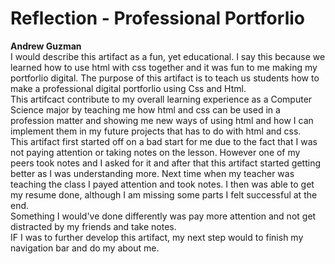 # Reflection - Professional Portforlio
**Andrew Guzman** <br>
I would describe this artifact as a fun, yet educational. I say this because we learned how to use html with css together and it was fun to me making my portforlio digital. The purpose of this artifact is to teach us students how to make a professional digital portforlio using Css and Html. <br>
This artifcact contribute to my overall learning experience as a Computer Science major by teaching me how html and css can be used in a profession matter and showing me new ways of using html and how I can implement them in my future projects that has to do with html and css. <br>
This artifact first started off on a bad start for me due to the fact that I was not paying attention or taking notes on the lesson. However one of my peers took notes and I asked for it and after that this artifact started getting better as I was understanding more. Next time when my teacher was teaching the class I payed attention and took notes. I then was able to get my resume done, although I am missing some parts I felt successful at the end.<br>
Something I would've done differently was pay more attention and not get distracted by my friends and take notes.<br>
IF I was to further develop this artifact, my next step would to finish my navigation bar and do my about me.

